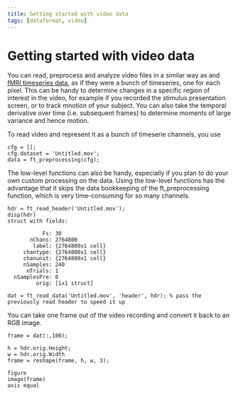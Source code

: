 ```yaml
---
title: Getting started with video data
tags: [dataformat, video]
---
```


# Getting started with video data

You can read, preprocess and analyze video files in a similar way as and [fMRI timeseries data](/getting_started/fmri), as if they were a bunch of timeseries, one for each pixel. This can be handy to determine changes in a specific region of interest in the video, for example if you recorded the stimulus presentation screen, or to track mnotion of your subject. You can also take the temporal derivative over time (i.e. subsequent frames) to determine moments of large variance and hence motion.

To read video and represent it as a bunch of timeserie channels, you use

    cfg = [];
    cfg.dataset = 'Untitled.mov';
    data = ft_preprocessing(cfg);

The low-level functions can also be handy, especially if you plan to do your own custom processing on the data. Using the low-level functions has the advantage that it skips the data bookkeeping of the ft_preprocessing function, which is very time-consuming for so many channels.

    hdr = ft_read_header('Untitled.mov');
    disp(hdr)
    struct with fields:

               Fs: 30
           nChans: 2764800
            label: {2764800x1 cell}
         chantype: {2764800x1 cell}
         chanunit: {2764800x1 cell}
         nSamples: 240
          nTrials: 1
      nSamplesPre: 0
             orig: [1x1 struct]

    dat = ft_read_data('Untitled.mov', 'header', hdr); % pass the previously read header to speed it up
    
You can take one frame out of the video recording and convert it back to an RGB image.

    frame = dat(:,100);

    h = hdr.orig.Height;
    w = hdr.orig.Width
    frame = reshape(frame, h, w, 3);
    
    figure
    image(frame)
    axis equal
